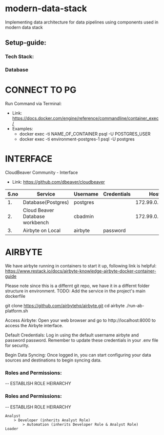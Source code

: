 # modern-data-stack
Implementing data architecture for data pipelines using components used in modern data stack


## Setup-guide:
### Tech Stack:


### Database

CONNECT TO PG
=========
Run Command via Terminal:
- Link: https://docs.docker.com/engine/reference/commandline/container_exec/
- Examples:
   - docker exec -ti NAME_OF_CONTAINER psql -U POSTGRES_USER
   - docker exec -ti environment-postgres-1 psql -U postgres 

INTERFACE
=========
CloudBeaver Community - Interface
- Link: https://github.com/dbeaver/cloudbeaver

S.no|Service| Username | Credentials | Hostname |
|---|------|----------|-------------|----------|
1.|Database(Postgres)|postgres||172.99.0.2(container)
2.|Cloud Beaver Database workbench| cbadmin  |  | 172.99.0.2 |
3.|Airbyte on Local|airbyte|password||


AIRBYTE
==========
We have airbyte running in containers to start it up, following link is helpful:
https://www.restack.io/docs/airbyte-knowledge-airbyte-docker-container-guide

Please note since this is a differnt git repo, we have it in a differnt folder structure in environment.
TODO: Add the service in the project's main dockerfile

git clone https://github.com/airbytehq/airbyte.git
cd airbyte
./run-ab-platform.sh

Access Airbyte: Open your web browser and go to http://localhost:8000 to access the Airbyte interface.

Default Credentials: Log in using the default username airbyte and password password. Remember to update these credentials in your .env file for security.

Begin Data Syncing: Once logged in, you can start configuring your data sources and destinations to begin syncing data.

### Roles and Permissions:

-- ESTABLISH ROLE HEIRARCHY

### Roles and Permissions:

-- ESTABLISH ROLE HEIRARCHY

```plaintext
Analyst
    > Developer (inherits Analyst Role)
        > Automation (inherits Developer Role & Analyst Role)
Loader
```



